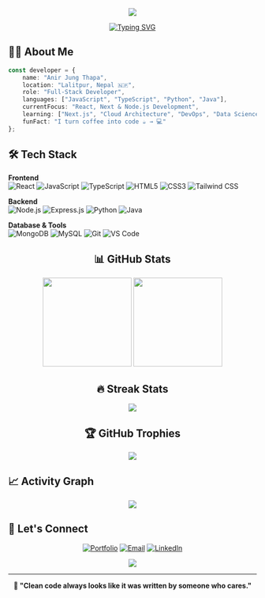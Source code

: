 <div align="center">

<!-- Dynamic Header -->
<img src="https://capsule-render.vercel.app/api?type=waving&color=0:161B22,50:21262D,100:30363D&height=120&section=header&text=Anir%20Jung%20Thapa&fontSize=40&fontColor=58A6FF&animation=fadeIn&fontAlignY=38&descAlignY=55&descSize=16"/>

<!-- Animated Typing -->
[![Typing SVG](https://readme-typing-svg.demolab.com?font=Fira+Code&size=22&duration=3000&pause=1000&color=58A6FF&center=true&vCenter=true&width=600&lines=Welcome+to+my+GitHub+profile!+👋;Full-Stack+Developer;Building+digital+solutions;Always+learning+something+new)](https://git.io/typing-svg)

</div>

## 👨‍💻 About Me

```typescript
const developer = {
    name: "Anir Jung Thapa",
    location: "Lalitpur, Nepal 🇳🇵",
    role: "Full-Stack Developer",
    languages: ["JavaScript", "TypeScript", "Python", "Java"],
    currentFocus: "React, Next & Node.js Development",
    learning: ["Next.js", "Cloud Architecture", "DevOps", "Data Science"],
    funFact: "I turn coffee into code ☕ → 💻"
};
```

## 🛠️ Tech Stack

**Frontend**
<br/>
![React](https://img.shields.io/badge/React-61DAFB?style=flat-square&logo=react&logoColor=black)
![JavaScript](https://img.shields.io/badge/JavaScript-F7DF1E?style=flat-square&logo=javascript&logoColor=black)
![TypeScript](https://img.shields.io/badge/TypeScript-3178C6?style=flat-square&logo=typescript&logoColor=white)
![HTML5](https://img.shields.io/badge/HTML5-E34F26?style=flat-square&logo=html5&logoColor=white)
![CSS3](https://img.shields.io/badge/CSS3-1572B6?style=flat-square&logo=css3&logoColor=white)
![Tailwind CSS](https://img.shields.io/badge/Tailwind_CSS-06B6D4?style=flat-square&logo=tailwind-css&logoColor=white)

**Backend**
<br/>
![Node.js](https://img.shields.io/badge/Node.js-339933?style=flat-square&logo=node.js&logoColor=white)
![Express.js](https://img.shields.io/badge/Express.js-000000?style=flat-square&logo=express&logoColor=white)
![Python](https://img.shields.io/badge/Python-3776AB?style=flat-square&logo=python&logoColor=white)
![Java](https://img.shields.io/badge/Java-007396?style=flat-square&logo=openjdk&logoColor=white)

**Database & Tools**
<br/>
![MongoDB](https://img.shields.io/badge/MongoDB-47A248?style=flat-square&logo=mongodb&logoColor=white)
![MySQL](https://img.shields.io/badge/MySQL-4479A1?style=flat-square&logo=mysql&logoColor=white)
![Git](https://img.shields.io/badge/Git-F05032?style=flat-square&logo=git&logoColor=white)
![VS Code](https://img.shields.io/badge/VS_Code-007ACC?style=flat-square&logo=visual-studio-code&logoColor=white)

<div align="center">

## 📊 GitHub Stats

<img height="180em" src="https://github-readme-stats.vercel.app/api?username=aneer-thapa1&show_icons=true&theme=dark&hide_border=true&count_private=true&bg_color=0D1117&title_color=58A6FF&icon_color=58A6FF&text_color=C9D1D9" />
<img height="180em" src="https://github-readme-stats.vercel.app/api/top-langs/?username=aneer-thapa1&layout=compact&theme=dark&hide_border=true&bg_color=0D1117&title_color=58A6FF&text_color=C9D1D9" />

## 🔥 Streak Stats

<img src="https://github-readme-streak-stats.herokuapp.com/?user=aneer-thapa1&theme=dark&hide_border=true&background=0D1117&stroke=58A6FF&ring=58A6FF&fire=58A6FF&currStreakLabel=58A6FF&sideLabels=C9D1D9&dates=C9D1D9" />

## 🏆 GitHub Trophies

<img src="https://github-profile-trophy.vercel.app/?username=aneer-thapa1&theme=darkhub&no-frame=true&row=1&column=6&margin-w=15&margin-h=15" />

</div>

## 📈 Activity Graph

<div align="center">
<img src="https://github-readme-activity-graph.vercel.app/graph?username=aneer-thapa1&theme=github-compact&bg_color=0D1117&color=58A6FF&line=58A6FF&point=C9D1D9&hide_border=true&area=true" />
</div>

## 🤝 Let's Connect

<div align="center">

[![Portfolio](https://img.shields.io/badge/🌐_Portfolio-21262D?style=for-the-badge&logoColor=white&color=58A6FF)](https://anirjungthapa.com.np)
[![Email](https://img.shields.io/badge/📧_Email-21262D?style=for-the-badge&logoColor=white&color=58A6FF)](mailto:anir234thapa@gmail.com)
[![LinkedIn](https://img.shields.io/badge/💼_LinkedIn-21262D?style=for-the-badge&logoColor=white&color=58A6FF)](https://linkedin.com/in/anir-jung-thapa)

<img src="https://komarev.com/ghpvc/?username=aneer-thapa1&label=Profile%20Views&color=58A6FF&style=flat-square" />

---

**💭 "Clean code always looks like it was written by someone who cares."**

</div>
